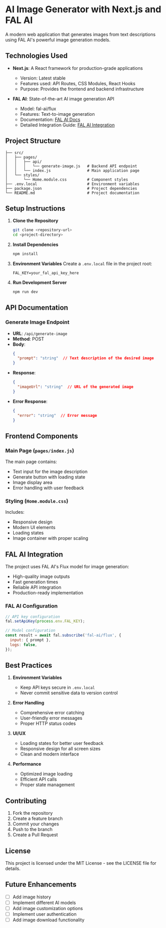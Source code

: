# AI Image Generator with Next.js and FAL AI

A modern web application that generates images from text descriptions using FAL AI's powerful image generation models.

## Technologies Used

- **Next.js**: A React framework for production-grade applications
  - Version: Latest stable
  - Features used: API Routes, CSS Modules, React Hooks
  - Purpose: Provides the frontend and backend infrastructure

- **FAL AI**: State-of-the-art AI image generation API
  - Model: fal-ai/flux
  - Features: Text-to-image generation
  - Documentation: [FAL AI Docs](https://docs.fal.ai)
  - Detailed Integration Guide: [FAL AI Integration](./docs/fal-ai/README.md)

## Project Structure

```
├── src/
│   ├── pages/
│   │   ├── api/
│   │   │   └── generate-image.js   # Backend API endpoint
│   │   └── index.js                # Main application page
│   └── styles/
│       └── Home.module.css         # Component styles
├── .env.local                      # Environment variables
├── package.json                    # Project dependencies
└── README.md                       # Project documentation
```

## Setup Instructions

1. **Clone the Repository**
   ```bash
   git clone <repository-url>
   cd <project-directory>
   ```

2. **Install Dependencies**
   ```bash
   npm install
   ```

3. **Environment Variables**
   Create a `.env.local` file in the project root:
   ```
   FAL_KEY=your_fal_api_key_here
   ```

4. **Run Development Server**
   ```bash
   npm run dev
   ```

## API Documentation

### Generate Image Endpoint

- **URL**: `/api/generate-image`
- **Method**: POST
- **Body**:
  ```json
  {
    "prompt": "string"  // Text description of the desired image
  }
  ```
- **Response**:
  ```json
  {
    "imageUrl": "string"  // URL of the generated image
  }
  ```
- **Error Response**:
  ```json
  {
    "error": "string"  // Error message
  }
  ```

## Frontend Components

### Main Page (`pages/index.js`)

The main page contains:
- Text input for the image description
- Generate button with loading state
- Image display area
- Error handling with user feedback

### Styling (`Home.module.css`)

Includes:
- Responsive design
- Modern UI elements
- Loading states
- Image container with proper scaling

## FAL AI Integration

The project uses FAL AI's Flux model for image generation:
- High-quality image outputs
- Fast generation times
- Reliable API integration
- Production-ready implementation

### FAL AI Configuration

```javascript
// API key configuration
fal.setApiKey(process.env.FAL_KEY);

// Model configuration
const result = await fal.subscribe('fal-ai/flux', {
  input: { prompt },
  logs: false,
});
```

## Best Practices

1. **Environment Variables**
   - Keep API keys secure in `.env.local`
   - Never commit sensitive data to version control

2. **Error Handling**
   - Comprehensive error catching
   - User-friendly error messages
   - Proper HTTP status codes

3. **UI/UX**
   - Loading states for better user feedback
   - Responsive design for all screen sizes
   - Clean and modern interface

4. **Performance**
   - Optimized image loading
   - Efficient API calls
   - Proper state management

## Contributing

1. Fork the repository
2. Create a feature branch
3. Commit your changes
4. Push to the branch
5. Create a Pull Request

## License

This project is licensed under the MIT License - see the LICENSE file for details.

## Future Enhancements

- [ ] Add image history
- [ ] Implement different AI models
- [ ] Add image customization options
- [ ] Implement user authentication
- [ ] Add image download functionality 